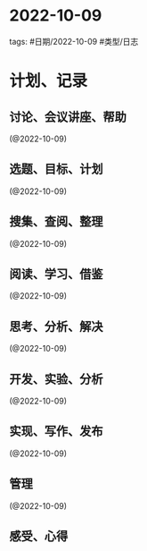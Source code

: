 

# 2022-10-09


tags: #日期/2022-10-09 #类型/日志 


# 计划、记录

## 讨论、会议讲座、帮助

(@2022-10-09)



## 选题、目标、计划

(@2022-10-09)



## 搜集、查阅、整理

(@2022-10-09)



## 阅读、学习、借鉴

(@2022-10-09)



## 思考、分析、解决

(@2022-10-09)



## 开发、实验、分析

(@2022-10-09)



## 实现、写作、发布

(@2022-10-09)





## 管理

(@2022-10-09)



## 感受、心得



